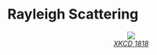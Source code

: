 # Rayleigh Scattering

<div align="center">
	<img src="https://imgs.xkcd.com/comics/rayleigh_scattering.png" /><br>
	<i><a href="https://xkcd.com/1818/">XKCD 1818</a></i>
</div>

